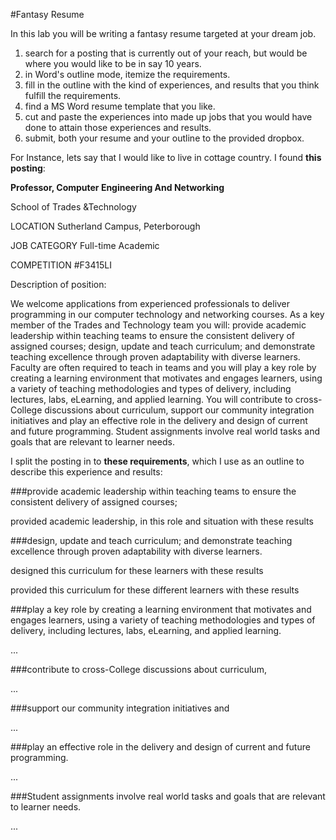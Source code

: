 #Fantasy Resume

In this lab you will be writing a fantasy resume targeted at your dream job.

1. search for a posting that is currently out of your reach, but would be where you would like to be in say 10 years.
2. in Word's outline mode, itemize the requirements.
3. fill in the outline with the kind of experiences, and results that you think fulfill the requirements.
4. find a MS Word resume template that you like.
5. cut and paste the experiences into made up jobs that you would have done to attain those experiences and results.
6. submit, both your resume and your outline to the provided dropbox.

For Instance, lets say that I would like to live in cottage country. I found **this posting**:

**Professor, Computer Engineering And Networking**

School of Trades &Technology

 

LOCATION  Sutherland Campus, Peterborough

JOB CATEGORY  Full-time Academic

COMPETITION #F3415LI

Description of position:

 

We welcome applications from experienced professionals to deliver programming in our computer technology and networking courses.  As a key member of the Trades and Technology team you will: provide academic leadership within teaching teams to ensure the consistent delivery of assigned courses; design, update and teach curriculum; and demonstrate teaching excellence through proven adaptability with diverse learners.  Faculty are often required to teach in teams and you will play a key role by creating a learning environment that motivates and engages learners, using a variety of teaching methodologies and types of delivery, including lectures, labs, eLearning, and applied learning. You will contribute to cross-College discussions about curriculum, support our community integration initiatives and play an effective role in the delivery and design of current and future programming.  Student assignments involve real world tasks and goals that are relevant to learner needs.

I split the posting in to **these requirements**, which I use as an outline to describe this experience and results:

###provide academic leadership within teaching teams to ensure the consistent delivery of assigned courses; 

provided academic leadership, in this role and situation with these results

###design, update and teach curriculum; and demonstrate teaching excellence through proven adaptability with diverse learners.

designed this curriculum for these learners with these results

provided this curriculum for these different learners with these results

###play a key role by creating a learning environment that motivates and engages learners, using a variety of teaching methodologies and types of delivery, including lectures, labs, eLearning, and applied learning. 

...

###contribute to cross-College discussions about curriculum, 

...

###support our community integration initiatives and 

...

###play an effective role in the delivery and design of current and future programming.  

...

###Student assignments involve real world tasks and goals that are relevant to learner needs.

...